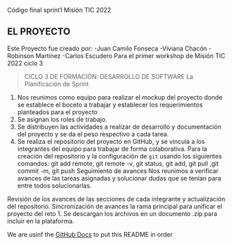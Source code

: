Código final sprint1 Misión TIC 2022
## EL PROYECTO
Este Proyecto fue creado por: 
-Juan Camilo Fonseca
-Viviana Chacón
-Robinson Martinez 
-Carlos Escudero 
Para el primer workshop de Misión TIC 2022 ciclo 3
> CICLO 3 DE FORMACIÓN: DESARROLLO DE SOFTWARE
La Planificación de Sprint 
1.	Nos reunimos como equipo para realizar el mockup del proyecto donde se establece el boceto a trabajar y establecer los requerimientos planteados para el proyecto 
2.	Se asignan los roles de trabajo. 
3.	Se distribuyen las actividades a realizar de desarrollo y documentación del proyecto y se da el peso respectivo a cada tarea. 
4.	Se realiza el repositorio del proyecto en GitHub, y se vincula a los integrantes del equipo para trabajar de forma colaborativa. 
Para la creación del repositorio y la configuración de `git` usando los siguientes comandos:
git add remote, git remote -v, git status, git add, git pull ,git commit -m, git push
Seguimiento de avances 
Nos reunimos a verificar avances de las tareas asignadas y solucionar dudas que se tenían para entre todos solucionarlas. 

Revisión de los avances de las secciones de cada integrante y actualización del repositorio. 
Sincronización de avances la rama principal para unificar el proyecto del reto 1. 
Se descargan los archivos en un documento .zip para incluir en la plataforma. 

We are usinf the [GitHub Docs](https://docs.github.com/es/free-pro-team@latest/github/writing-on-github/basic-writing-and-formatting-syntax) to put this README in order
